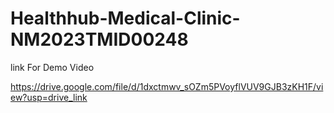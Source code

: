 # Healthhub-Medical-Clinic-NM2023TMID00248

link For Demo Video

https://drive.google.com/file/d/1dxctmwv_sOZm5PVoyflVUV9GJB3zKH1F/view?usp=drive_link
